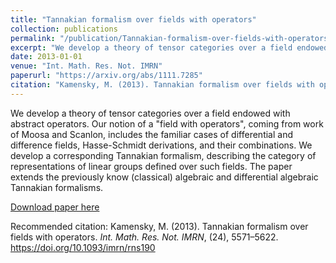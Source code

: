 ```yaml
---
title: "Tannakian formalism over fields with operators"
collection: publications
permalink: "/publication/Tannakian-formalism-over-fields-with-operators"
excerpt: "We develop a theory of tensor categories over a field endowed with abstract operators. Our notion of a \"field with operators\", coming from work of Moosa and Scanlon, includes the familiar cases of differential and difference fields, Hasse-Schmidt derivations, and their combinations. We develop a corresponding Tannakian formalism, describing the category of representations of linear groups defined over such fields. The paper extends the previously know (classical) algebraic and differential algebraic Tannakian formalisms."
date: 2013-01-01
venue: "Int. Math. Res. Not. IMRN"
paperurl: "https://arxiv.org/abs/1111.7285"
citation: "Kamensky, M. (2013). Tannakian formalism over fields with operators. <i>Int. Math. Res. Not. IMRN</i>, (24), 5571–5622. https://doi.org/10.1093/imrn/rns190"
---
```

We develop a theory of tensor categories over a field endowed with abstract operators. Our notion of a &quot;field with operators&quot;, coming from work of Moosa and Scanlon, includes the familiar cases of differential and difference fields, Hasse-Schmidt derivations, and their combinations. We develop a corresponding Tannakian formalism, describing the category of representations of linear groups defined over such fields. The paper extends the previously know (classical) algebraic and differential algebraic Tannakian formalisms.

[Download paper here](https://arxiv.org/abs/1111.7285)

Recommended citation: Kamensky, M. (2013). Tannakian formalism over fields with operators. <i>Int. Math. Res. Not. IMRN</i>, (24), 5571–5622. https://doi.org/10.1093/imrn/rns190

